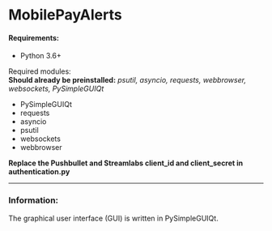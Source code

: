 # MobilePayAlerts

#### Requirements:
* Python 3.6+

Required modules:  
**Should already be preinstalled:** *psutil, asyncio, requests, webbrowser, websockets, PySimpleGUIQt*
* PySimpleGUIQt
* requests
* asyncio
* psutil
* websockets
* webbrowser

**Replace the Pushbullet and Streamlabs client_id and client_secret in authentication.py**

----

### Information:
The graphical user interface (GUI) is written in PySimpleGUIQt.   
